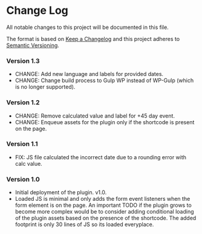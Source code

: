 # Change Log

All notable changes to this project will be documented in this file.

The format is based on [Keep a Changelog](http://keepachangelog.com/)
and this project adheres to [Semantic Versioning](http://semver.org/).

### Version 1.3

- CHANGE: Add new language and labels for provided dates.
- CHANGE: Change build process to Gulp WP instead of WP-Gulp (which is no longer supported).

### Version 1.2

- CHANGE: Remove calculated value and label for +45 day event.
- CHANGE: Enqueue assets for the plugin only if the shortcode is present on the page.

### Version 1.1

- FIX: JS file calculated the incorrect date due to a rounding error with calc value.

### Version 1.0

- Initial deployment of the plugin. v1.0.
- Loaded JS is minimal and only adds the form event listeners when the form element is on the page. An important TODO if the plugin grows to become more complex would be to consider adding conditional loading of the plugin assets based on the presence of the shortcode. The added footprint is only 30 lines of JS so its loaded everyplace.
